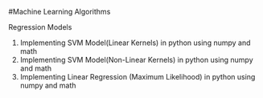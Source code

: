 #Machine Learning Algorithms

Regression Models

1. Implementing SVM Model(Linear Kernels) in python using numpy and math
2. Implementing SVM Model(Non-Linear Kernels) in python using numpy and math
3. Implementing Linear Regression (Maximum Likelihood) in python using numpy and math

